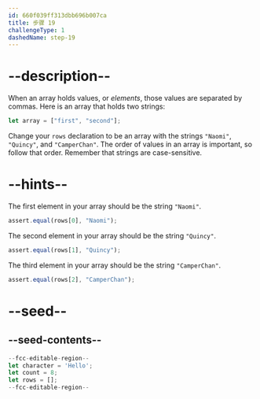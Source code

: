 ```yaml
---
id: 660f039ff313dbb696b007ca
title: 步骤 19
challengeType: 1
dashedName: step-19
---
```


# --description--

When an array holds values, or <dfn>elements</dfn>, those values are separated by commas. Here is an array that holds two strings:

```js
let array = ["first", "second"];
```

Change your `rows` declaration to be an array with the strings `"Naomi"`, `"Quincy"`, and `"CamperChan"`. The order of values in an array is important, so follow that order. Remember that strings are case-sensitive.

# --hints--

The first element in your array should be the string `"Naomi"`.

```js
assert.equal(rows[0], "Naomi");
```

The second element in your array should be the string `"Quincy"`.

```js
assert.equal(rows[1], "Quincy");
```

The third element in your array should be the string `"CamperChan"`.

```js
assert.equal(rows[2], "CamperChan");
```

# --seed--

## --seed-contents--

```js
--fcc-editable-region--
let character = 'Hello';
let count = 8;
let rows = [];
--fcc-editable-region--
```
